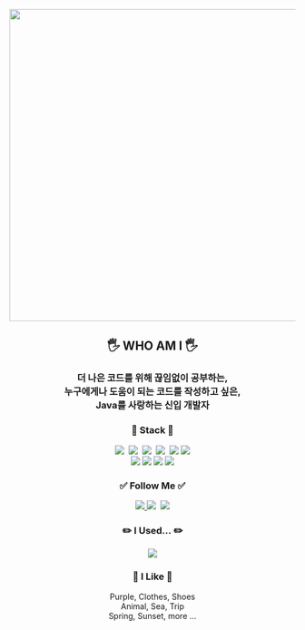 
<p align="center">
<img width="550px" src="https://user-images.githubusercontent.com/102283529/226106471-cc61c579-b8c4-401c-8831-76e46e4401d7.png">
</p>
<p align="center">

<h2 align="center"> 🖐️ WHO AM I 🖐️ </h2>
<h3 align="center" >
더 나은 코드를 위해 끊임없이 공부하는,<br>
누구에게나 도움이 되는 코드를 작성하고 싶은,<br>
Java를 사랑하는 신입 개발자</h3>

<h3 align="center">📕 Stack 📕</h3>
<p align="center">
  <img src="https://img.shields.io/badge/Java-007396?style=flat&logo=Java&logoColor=white"/>&nbsp
  <img src="https://img.shields.io/badge/Javascript-ffb13b?style=flat&logo=javascript&logoColor=white"/></a>&nbsp
  <img src="https://img.shields.io/badge/HTML-E34F26?style=flat&logo=html5&logoColor=white">&nbsp
  <img src="https://img.shields.io/badge/CSS-1572B6?style=flat&logo=css3&logoColor=white">&nbsp
  <img src="https://img.shields.io/badge/ORACLE-F80000?style=flat&logo=ORACLE&logoColor=white">
  <img src="https://img.shields.io/badge/MySQL-4479A1?style=flat&logo=MySQL&logoColor=white"/>
  <br>
  <img src="https://img.shields.io/badge/Eclipse-2C2255?style=flat&logo=Eclipse IDE&logoColor=white"/>
  <img src="https://img.shields.io/badge/VSCode-2C2255?style=flat&logo=Visual Studio Code&logoColor=white"/>
  <img src="https://img.shields.io/badge/IntelliJ-000000?style=flat&logo=IntelliJ IDEA&logoColor=white"/>
  <img src="https://img.shields.io/badge/Sourcetree-0052CC?style=flat&logo=Sourcetree&logoColor=white"/>
</p>

<h3 align="center">✅ Follow Me ✅</h3>
<p align="center">
  <a href="https://github.com/AyoungJo"><img src="https://img.shields.io/badge/GitHub-181717?style=flat&logo=github&logoColor=white"/>
  <a href="https://velog.io/@joajoa"><img src="https://img.shields.io/badge/Velog-11B48A?style=flat&logo=Vimeo&logoColor=white&link=https://velog.io/@joajoa"/></a>&nbsp
   <a href="mailto:joahae0302@gmail.com"><img src="https://img.shields.io/badge/Gmail-d14836?style=flat&logo=Gmail&logoColor=white&link=joahae0302@gmail.com"/></a>
</p>
<h3 align="center">✏️ I Used... ✏️</h3>
<p align="center">
<img src="https://github-readme-stats.vercel.app/api/top-langs/?username=AyoungJo&layout=compact)](https://github.com/AyoungJo/github-readme-stats)">
</p>
<h3 align="center">💜 I Like 💜</h3>
<p align="center">
Purple, Clothes, Shoes <br>
Animal, Sea, Trip<br>
Spring, Sunset, more ...
</p>
<!--
**AyoungJo/AyoungJo** is a ✨ _special_ ✨ repository because its `README.md` (this file) appears on your GitHub profile.

Here are some ideas to get you started:

- 🔭 I’m currently working on ...
- 🌱 I’m currently learning ...
- 👯 I’m looking to collaborate on ...
- 🤔 I’m looking for help with ...
- 💬 Ask me about ...
- 📫 How to reach me: ...
- 😄 Pronouns: ...
- ⚡ Fun fact: ...
-->
